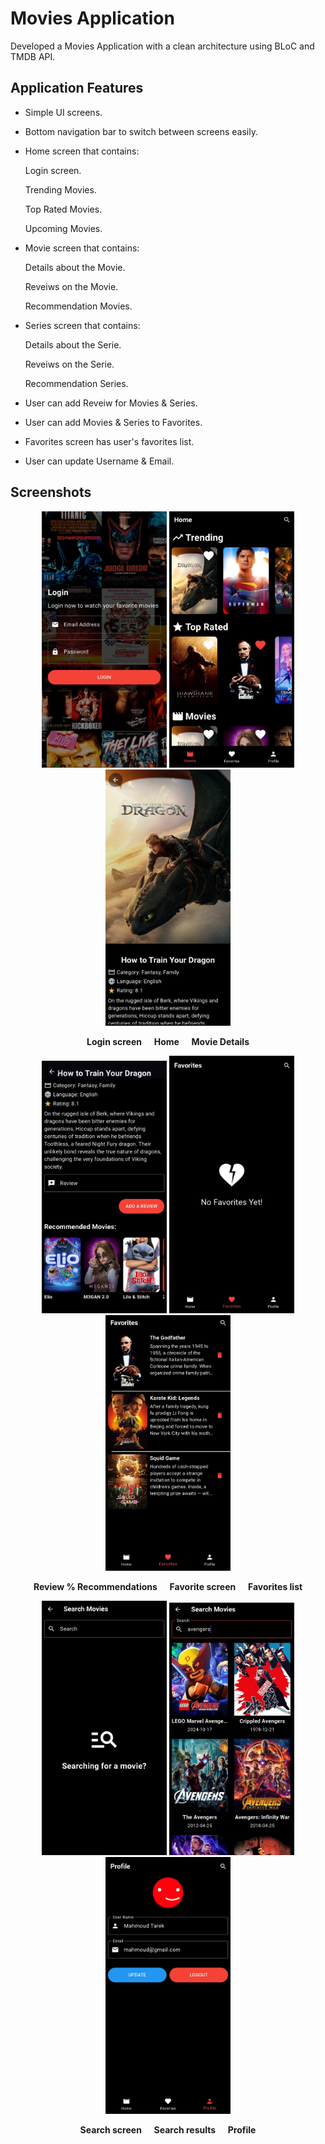 # Movies Application

Developed a Movies Application with a clean architecture using BLoC and TMDB API.

## Application Features

- Simple UI screens.
  
- Bottom navigation bar to switch between screens easily.
  
- Home screen that contains:
  
  Login screen.
  
  Trending Movies.
  
  Top Rated Movies.
  
  Upcoming Movies.

- Movie screen that contains:
  
  Details about the Movie.
  
  Reveiws on the Movie.
  
  Recommendation Movies.
  
- Series screen that contains:

  Details about the Serie.
  
  Reveiws on the Serie.
  
  Recommendation Series.
  
- User can add Reveiw for Movies & Series.
  
- User can add Movies & Series to Favorites.
  
- Favorites screen has user's favorites list.
  
- User can update Username & Email.
  
    

## Screenshots
  
<p align="center">
  <img src="assets/screenshots/1.jpg" width="200"/>
  <img src="assets/screenshots/2.jpg" width="200"/>
  <img src="assets/screenshots/3.jpg" width="200"/>
</p>

<p align="center">
  <b>Login screen</b> &nbsp;&nbsp;&nbsp;
  <b>Home</b> &nbsp;&nbsp;&nbsp;
  <b>Movie Details</b>
</p>
  
<p align="center">
  <img src="assets/screenshots/4.jpg" width="200"/>
  <img src="assets/screenshots/5.jpg" width="200"/>
  <img src="assets/screenshots/6.jpg" width="200"/>
</p>

<p align="center">
  <b>Review % Recommendations</b> &nbsp;&nbsp;&nbsp;
  <b>Favorite screen</b> &nbsp;&nbsp;&nbsp;
  <b>Favorites list</b>
</p>
  
<p align="center">
  <img src="assets/screenshots/7.jpg" width="200"/>
  <img src="assets/screenshots/8.jpg" width="200"/>
  <img src="assets/screenshots/9.jpg" width="200"/>
</p>

<p align="center">
  <b>Search screen</b> &nbsp;&nbsp;&nbsp;
  <b>Search results</b> &nbsp;&nbsp;&nbsp;
  <b>Profile</b>
</p>
  
